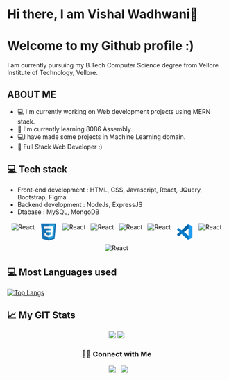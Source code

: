 # Hi there, I am Vishal Wadhwani👋
# Welcome to my Github profile :)
 I am currently pursuing my B.Tech Computer Science degree from Vellore Institute of Technology, Vellore.

## ABOUT ME
- :computer: I'm currently working on Web development projects using MERN stack.
- :robot: I'm currently learning 8086 Assembly.
- :computer:I have made some projects in Machine Learning domain.
- 💼 Full Stack Web Developer :)

## :computer: Tech stack 
* Front-end development :  HTML, CSS, Javascript, React, JQuery, Bootstrap, Figma
* Backend development : NodeJs, ExpressJS
* Dtabase : MySQL, MongoDB

<p align="center">
  <img src="https://www.vectorlogo.zone/logos/w3_html5/w3_html5-icon.svg" alt="React" height="40" style="vertical-align:top; margin:4px">
  <img src="https://github.com/devicons/devicon/blob/master/icons/css3/css3-original.svg" height="40" style="vertical-align:top; margin:4px">
  <img src="https://www.vectorlogo.zone/logos/java/java-icon.svg" alt="React" height="40" style="vertical-align:top; margin:4px">
  <img src="https://upload.vectorlogo.zone/logos/javascript/images/239ec8a4-163e-4792-83b6-3f6d96911757.svg" alt="React" height="40" style="vertical-align:top; margin:4px">
  <img src="https://github.com/isocpp/logos/blob/master/cpp_logo.svg" alt="React" height="40" style="vertical-align:top; margin:4px">
  <img src="https://www.vectorlogo.zone/logos/python/python-icon.svg" alt="React" height="40" style="vertical-align:top; margin:4px">
  <img src="https://github.com/vscode-icons/vscode-icons/blob/master/icons/file_type_vscode.svg" alt="React" height="40" style="vertical-align:top; margin:4px">
  <img src="https://www.vectorlogo.zone/logos/reactjs/reactjs-icon.svg" alt="React" height="40" style="vertical-align:top; margin:4px">
  <img src="https://www.vectorlogo.zone/logos/getbootstrap/getbootstrap-icon.svg" alt="React" height="40" style="vertical-align:top; margin:4px">
</p>

## :computer: Most Languages used

[![Top Langs](https://github-readme-stats.vercel.app/api/top-langs/?username=wadhwaniv1&langs_count=10&theme=tokyonight)](https://github.com/IB-14/github-readme-stats)

## 📈 My GIT Stats
<p align="center">
  <img src="https://github-readme-stats.vercel.app/api?username=wadhwaniv1&&show_icons=true&count_private=true&theme=radical"/>
  <img src="https://github-readme-streak-stats.herokuapp.com/?user=wadhwaniv1&theme=radical"/>
</p>

<h3 align="center"> 🤝🏻 Connect with Me </h3>

<p align="center">
&nbsp; <a href="https://www.linkedin.com/in/vishal-wadhwani-244427167/" target="_blank" rel="noopener noreferrer"><img src="https://img.icons8.com/plasticine/100/000000/linkedin.png" width="60" /></a>
&nbsp; <a href="mailto:wadhwaniv1@gmail.com" target="_blank" rel="noopener noreferrer"><img src="https://img.icons8.com/plasticine/100/000000/gmail.png"  width="60" /></a>
</p>
